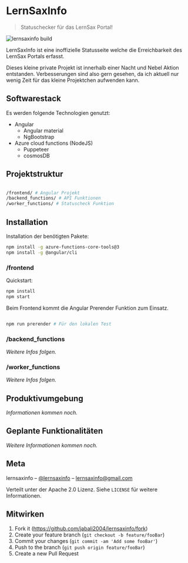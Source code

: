 # LernSaxInfo
> Statuschecker für das LernSax Portal!

![lernsaxinfo build](https://github.com/jabali2004/lernsaxinfo/workflows/lernsaxinfo%20build/badge.svg)

LernSaxInfo ist eine inoffizielle Statusseite welche die Erreichbarkeit des LernSax Portals erfasst.

Dieses kleine private Projekt ist innerhalb einer Nacht und Nebel Aktion entstanden. Verbesserungen sind also gern gesehen, da ich aktuell nur wenig Zeit für das kleine Projektchen aufwenden kann.

## Softwarestack

Es werden folgende Technologien genutzt:

- Angular
  - Angular material
  - NgBootstrap
- Azure cloud functions (NodeJS)
  - Puppeteer
  - cosmosDB

<!-- TODO: weitere Infos hinzufügen -->

## Projektstruktur

```` sh

/frontend/ # Angular Projekt
/backend_functions/ # API Funktionen
/worker_functions/ # Statuscheck Funktion

````

<!-- TODO: weitere Infos hinzufügen -->

## Installation

Installation der benötigten Pakete:

```` sh
npm install -g azure-functions-core-tools@3
npm install -g @angular/cli
````

### /frontend

Quickstart:

```` sh
npm install
npm start
````

Beim Frontend kommt die Angular Prerender Funktion zum Einsatz.

```` sh

npm run prerender # Für den lokalen Test

````

### /backend_functions

*Weitere Infos folgen.*

### /worker_functions

*Weitere Infos folgen.*

<!-- TODO: Detailierte Schritt für Schritt Anleitung hinzufügen. -->

## Produktivumgebung

*Informationen kommen noch.*

<!-- TODO: Infos zur Produktivumgebung hinzufügen. -->

## Geplante Funktionalitäten

*Weitere Informationen kommen noch.*

## Meta

lernsaxinfo – [@lernsaxinfo](https://twitter.com/lernsaxinfo) – lernsaxinfo@gmail.com

Verteilt unter der Apache 2.0 Lizenz. Siehe ``LICENSE`` für weitere Informationen.

## Mitwirken

1. Fork it (https://github.com/jabali2004/lernsaxinfo/fork)
2. Create your feature branch (`git checkout -b feature/fooBar`)
3. Commit your changes (`git commit -am 'Add some fooBar'`)
4. Push to the branch (`git push origin feature/fooBar`)
5. Create a new Pull Request
